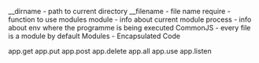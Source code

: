 __dirname - path to current directory
__filename - file name
require - function to use modules
module - info about current module
process - info about env where the programme is being executed
CommonJS - every file is a module by default
Modules - Encapsulated Code

app.get
app.put
app.post
app.delete
app.all
app.use
app.listen